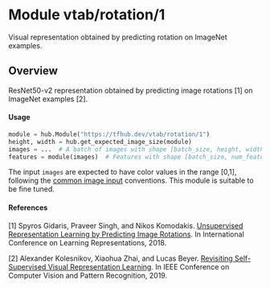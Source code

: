 # Module vtab/&zwnj;rotation/1
Visual representation obtained by predicting rotation on ImageNet examples.

<!-- asset-path: https://storage.googleapis.com/vtab/rotation/1.tar.gz -->
<!-- dataset: imagenet-ilsvrc-2012-cls -->
<!-- task: image-feature-vector -->
<!-- network-architecture: resnet50-v2 -->
<!-- fine-tunable: true -->
<!-- format: hub -->


## Overview
ResNet50-v2 representation obtained by predicting image rotations [1] on ImageNet examples [2].

#### Usage

```python
module = hub.Module("https://tfhub.dev/vtab/rotation/1")
height, width = hub.get_expected_image_size(module)
images = ...  # A batch of images with shape [batch_size, height, width, 3].
features = module(images)  # Features with shape [batch_size, num_features].
```

The input `images` are expected to have color values in the range [0,1], following
the [common image input](https://www.tensorflow.org/hub/common_signatures/images#input) conventions.
This module is suitable to be fine tuned.

#### References
[1] Spyros Gidaris, Praveer Singh, and Nikos Komodakis.
[Unsupervised Representation Learning by Predicting Image Rotations](https://openreview.net/forum?id=S1v4N2l0-).
In International Conference on Learning Representations, 2018.

[2] Alexander Kolesnikov, Xiaohua Zhai, and Lucas Beyer.
[Revisiting Self-Supervised Visual Representation Learning](http://openaccess.thecvf.com/content_CVPR_2019/papers/Kolesnikov_Revisiting_Self-Supervised_Visual_Representation_Learning_CVPR_2019_paper.pdf).
In IEEE Conference on Computer Vision and Pattern Recognition, 2019.
